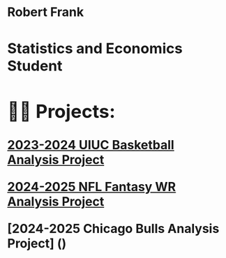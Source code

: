 <h1>Robert Frank <br/><a <h1>
<h3> Statistics and Economics Student</h3>

<h2>👨‍💻 Projects:</h2>

[2023-2024 UIUC Basketball Analysis Project](https://github.com/robertfrank1007/Illinois-Baketball-Project)

[2024-2025 NFL Fantasy WR Analysis Project](https://github.com/robertfrank1007/NFL-Fantasy-Wide-Receiver-Analysis-Project)

[2024-2025 Chicago Bulls Analysis Project] ()

